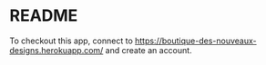# README

To checkout this app, connect to https://boutique-des-nouveaux-designs.herokuapp.com/ and create an account.
